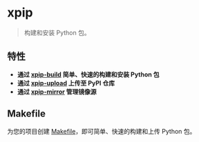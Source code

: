 # xpip

> 构建和安装 Python 包。

## 特性

- **通过 [xpip-build](xpip-build.md) 简单、快速的构建和安装 Python 包**
- **通过 [xpip-upload](xpip-upload.md) 上传至 PyPI 仓库**
- **通过 [xpip-mirror](xpip-mirror.md) 管理镜像源**

## Makefile

为您的项目创建 [Makefile](../Makefile)，即可简单、快速的构建和上传 Python 包。
